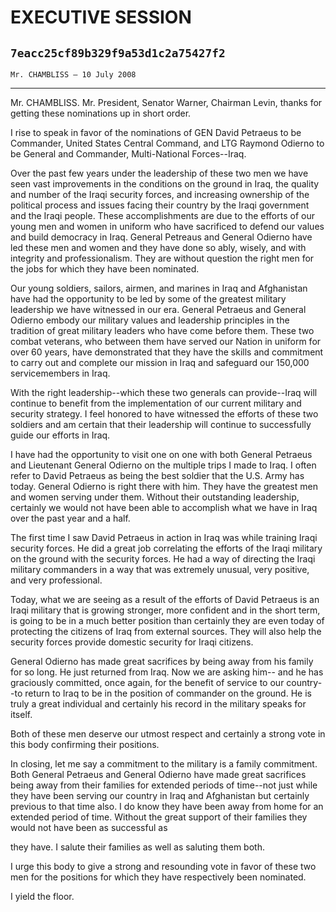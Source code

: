 # EXECUTIVE SESSION
## `7eacc25cf89b329f9a53d1c2a75427f2`
`Mr. CHAMBLISS — 10 July 2008`

---


Mr. CHAMBLISS. Mr. President, Senator Warner, Chairman Levin, thanks 
for getting these nominations up in short order.

I rise to speak in favor of the nominations of GEN David Petraeus to 
be Commander, United States Central Command, and LTG Raymond Odierno to 
be General and Commander, Multi-National Forces--Iraq.

Over the past few years under the leadership of these two men we have 
seen vast improvements in the conditions on the ground in Iraq, the 
quality and number of the Iraqi security forces, and increasing 
ownership of the political process and issues facing their country by 
the Iraqi government and the Iraqi people. These accomplishments are 
due to the efforts of our young men and women in uniform who have 
sacrificed to defend our values and build democracy in Iraq. General 
Petreaus and General Odierno have led these men and women and they have 
done so ably, wisely, and with integrity and professionalism. They are 
without question the right men for the jobs for which they have been 
nominated.

Our young soldiers, sailors, airmen, and marines in Iraq and 
Afghanistan have had the opportunity to be led by some of the greatest 
military leadership we have witnessed in our era. General Petraeus and 
General Odierno embody our military values and leadership principles in 
the tradition of great military leaders who have come before them. 
These two combat veterans, who between them have served our Nation in 
uniform for over 60 years, have demonstrated that they have the skills 
and commitment to carry out and complete our mission in Iraq and 
safeguard our 150,000 servicemembers in Iraq.

With the right leadership--which these two generals can provide--Iraq 
will continue to benefit from the implementation of our current 
military and security strategy. I feel honored to have witnessed the 
efforts of these two soldiers and am certain that their leadership will 
continue to successfully guide our efforts in Iraq.

I have had the opportunity to visit one on one with both General 
Petraeus and Lieutenant General Odierno on the multiple trips I made to 
Iraq. I often refer to David Petraeus as being the best soldier that 
the U.S. Army has today. General Odierno is right there with him. They 
have the greatest men and women serving under them. Without their 
outstanding leadership, certainly we would not have been able to 
accomplish what we have in Iraq over the past year and a half.

The first time I saw David Petraeus in action in Iraq was while 
training Iraqi security forces. He did a great job correlating the 
efforts of the Iraqi military on the ground with the security forces. 
He had a way of directing the Iraqi military commanders in a way that 
was extremely unusual, very positive, and very professional.

Today, what we are seeing as a result of the efforts of David 
Petraeus is an Iraqi military that is growing stronger, more confident 
and in the short term, is going to be in a much better position than 
certainly they are even today of protecting the citizens of Iraq from 
external sources. They will also help the security forces provide 
domestic security for Iraqi citizens.

General Odierno has made great sacrifices by being away from his 
family for so long. He just returned from Iraq. Now we are asking him--
and he has graciously committed, once again, for the benefit of service 
to our country--to return to Iraq to be in the position of commander on 
the ground. He is truly a great individual and certainly his record in 
the military speaks for itself.

Both of these men deserve our utmost respect and certainly a strong 
vote in this body confirming their positions.

In closing, let me say a commitment to the military is a family 
commitment. Both General Petraeus and General Odierno have made great 
sacrifices being away from their families for extended periods of 
time--not just while they have been serving our country in Iraq and 
Afghanistan but certainly previous to that time also. I do know they 
have been away from home for an extended period of time. Without the 
great support of their families they would not have been as successful 
as


they have. I salute their families as well as saluting them both.

I urge this body to give a strong and resounding vote in favor of 
these two men for the positions for which they have respectively been 
nominated.

I yield the floor.